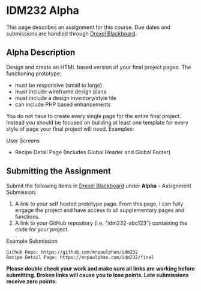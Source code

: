# IDM232 Alpha

This page describes an assignment for this course. Due dates and submissions are handled through [Drexel Blackboard](https://learn.dcollege.net/).

## Alpha Description

Design and create an HTML based version of your final project pages. The functioning prototype:

- must be responsive (small to large)
- must include wireframe design plans
- must include a design inventory/style tile
- can include PHP based enhancements

You do not have to create every single page for the entire final project. Instead you should be focused on building at least one template for every style of page your final project will need. Examples:

User Screens
- Recipe Detail Page (Includes Global Header and Global Footer)

## Submitting the Assignment

Submit the following items in [Drexel Blackboard](https://learn.dcollege.net/) under **Alpha** - Assignment Submission:

1. A link to your self hosted prototype page. From this page, I can fully engage the project and have access to all supplementary pages and functions.
1. A link to your GitHub repository (i.e. "idm232-abc123") containing the code for your project.

Example Submission

```
Github Repo: https://github.com/mrpaulphan/idm232
Recipe Detail Page: https://mrpaulphan.com/idm232/final
```

**Please double check your work and make sure all links are working before submitting. Broken links will cause you to lose points. Late submissions receive zero points.**
